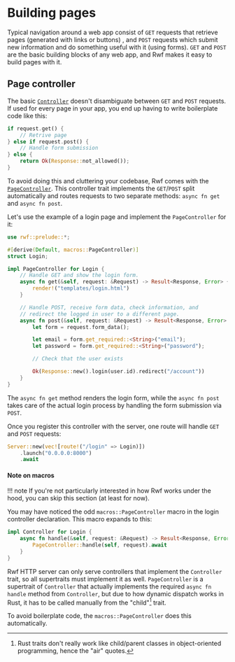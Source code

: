 # Building pages

Typical navigation around a web app consist of `GET` requests that retrieve pages (generated with links or buttons) , and `POST` requests which submit new information and do something useful with it (using forms). `GET` and `POST` are the basic building blocks of any web app, and Rwf makes it easy to build pages with it.

## Page controller

The basic [`Controller`](index.md) doesn't disambiguate between `GET` and `POST` requests. If used for every page in your app, you end up having to write boilerplate code like this:

```rust
if request.get() {
    // Retrive page
} else if request.post() {
    // Handle form submission
} else {
    return Ok(Response::not_allowed());
}
```

To avoid doing this and cluttering your codebase, Rwf comes with the [`PageController`](https://docs.rs/rwf/latest/rwf/controller/trait.PageController.html). This controller trait implements the `GET`/`POST` split automatically and routes requests to two separate methods: `async fn get` and `async fn post`.

  Let's use the example of a login page and implement the `PageController` for it:

```rust
use rwf::prelude::*;

#[derive(Default, macros::PageController)]
struct Login;

impl PageController for Login {
    // Handle GET and show the login form.
    async fn get(&self, request: &Request) -> Result<Response, Error> {
        render!("templates/login.html")
    }

    // Handle POST, receive form data, check information, and
    // redirect the logged in user to a different page.
    async fn post(&self, request: &Request) -> Result<Response, Error> {
        let form = request.form_data();

        let email = form.get_required::<String>("email");
        let password = form.get_required::<String>("password");

        // Check that the user exists

        Ok(Response::new().login(user.id).redirect("/account"))
    }
}
```

The `async fn get` method renders the login form, while the `async fn post` takes care of the actual login process by handling the form submission via `POST`.

Once you register this controller with the server, one route will handle `GET` and `POST` requests:

```rust
Server::new(vec![route!("/login" => Login)])
    .launch("0.0.0.0:8000")
    .await
```

#### Note on macros

!!! note
    If you're not particularly interested in how Rwf works under the hood, you can skip this section (at least for now).

You may have noticed the odd `macros::PageController` macro in the login controller declaration. This macro expands to this:

```rust
impl Controller for Login {
    async fn handle(&self, request: &Request) -> Result<Response, Error> {
        PageController::handle(self, request).await
    }
}
```

Rwf HTTP server can only serve controllers that implement the `Controller` trait, so all supertraits must
implement it as well. `PageController` is a supertrait of `Controller` that actually implements the required `async fn handle` method from `Controller`, but due to how dynamic dispatch works in Rust, it has to be called manually from the "child"[^1] trait.

[^1]: Rust traits don't really work like child/parent classes in object-oriented programming, hence the "air" quotes.

To avoid boilerplate code, the `macros::PageController` does this automatically.
